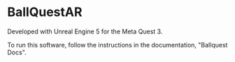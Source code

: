 # BallQuestAR

Developed with Unreal Engine 5 for the Meta Quest 3.

To run this software, follow the instructions in the documentation, "Ballquest Docs".
